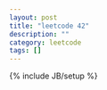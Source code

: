 ```yaml
---
layout: post
title: "leetcode 42"
description: ""
category: leetcode
tags: []
---
```

{% include JB/setup %}
